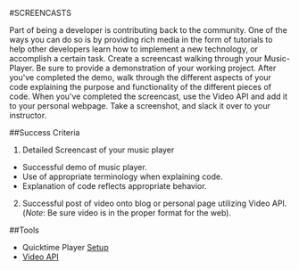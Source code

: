 #SCREENCASTS

Part of being a developer is contributing back to the community. One of the ways you can do so is by providing rich media in the form of tutorials to help other developers learn how to implement a new technology, or accomplish a certain task. Create a screencast walking through your Music-Player. Be sure to provide a demonstration of your working project. After you've completed the demo, walk through the different aspects of your code explaining the purpose and functionality of the different pieces of code. When you've completed the screencast, use the Video API and add it to your personal webpage. Take a screenshot, and slack it over to your instructor.


##Success Criteria
1. Detailed Screencast of your music player
  - Successful demo of music player.
  - Use of appropriate terminology when explaining code.
  - Explanation of code reflects appropriate behavior.
2. Successful post of video onto blog or personal page utilizing Video API. (*Note*: Be sure video is in the proper format for the web).


##Tools
 - Quicktime Player [Setup](https://support.apple.com/en-us/HT201066)
 - [Video API](https://developer.mozilla.org/en-US/docs/Web/HTML/Element/video)
